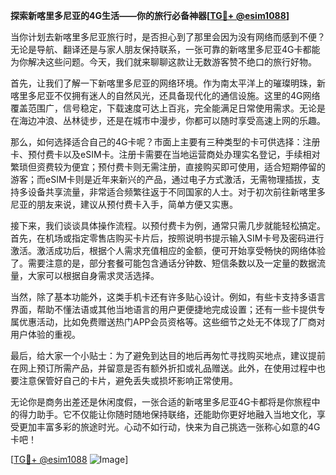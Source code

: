 **探索新喀里多尼亚的4G生活——你的旅行必备神器[[TG💪+ @esim1088](https://t.me/s/esim1088)]**

当你计划去新喀里多尼亚旅行时，是否担心到了那里会因为没有网络而感到不便？无论是导航、翻译还是与家人朋友保持联系，一张可靠的新喀里多尼亚4G卡都能为你解决这些问题。今天，我们就来聊聊这款让无数游客赞不绝口的旅行好物。

首先，让我们了解一下新喀里多尼亚的网络环境。作为南太平洋上的璀璨明珠，新喀里多尼亚不仅拥有迷人的自然风光，还具备现代化的通信设施。这里的4G网络覆盖范围广，信号稳定，下载速度可达上百兆，完全能满足日常使用需求。无论是在海边冲浪、丛林徒步，还是在城市中漫步，你都可以随时享受高速上网的乐趣。

那么，如何选择适合自己的4G卡呢？市面上主要有三种类型的卡可供选择：注册卡、预付费卡以及eSIM卡。注册卡需要在当地运营商处办理实名登记，手续相对繁琐但资费较为便宜；预付费卡则无需注册，直接购买即可使用，适合短期停留的游客；而eSIM卡则是近年来新兴的产品，通过电子方式激活，无需物理插拔，支持多设备共享流量，非常适合频繁往返于不同国家的人士。对于初次前往新喀里多尼亚的朋友来说，建议从预付费卡入手，简单方便又实惠。

接下来，我们谈谈具体操作流程。以预付费卡为例，通常只需几步就能轻松搞定。首先，在机场或指定零售店购买卡片后，按照说明书提示输入SIM卡号及密码进行激活。激活成功后，根据个人需求充值相应的金额，便可开始享受畅快的网络体验了。需要注意的是，部分套餐可能包含通话分钟数、短信条数以及一定量的数据流量，大家可以根据自身需求灵活选择。

当然，除了基本功能外，这类手机卡还有许多贴心设计。例如，有些卡支持多语言界面，帮助不懂法语或其他当地语言的用户更便捷地完成设置；还有一些卡提供专属优惠活动，比如免费赠送热门APP会员资格等。这些细节之处无不体现了厂商对用户体验的重视。

最后，给大家一个小贴士：为了避免到达目的地后再匆忙寻找购买地点，建议提前在网上预订所需产品，并留意是否有额外折扣或礼品赠送。此外，在使用过程中也要注意保管好自己的卡片，避免丢失或损坏影响正常使用。

无论你是商务出差还是休闲度假，一张合适的新喀里多尼亚4G卡都将是你旅程中的得力助手。它不仅能让你随时随地保持联络，还能助你更好地融入当地文化，享受更加丰富多彩的旅途时光。心动不如行动，快来为自己挑选一张称心如意的4G卡吧！

[[TG💪+ @esim1088](https://t.me/s/esim1088) ![Image](https://i.postimg.cc/4NQfJmqS/Snipaste-2025-05-13-00-14-12.png)]